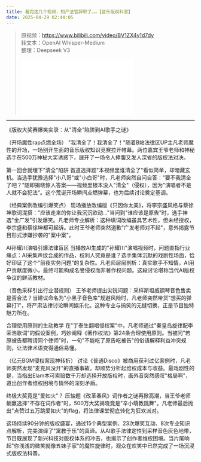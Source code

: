 ```yaml
---
title: 看完这几个视频，知产法官辞职了……【音乐版权科普】
date: 2025-04-29 02:44:05
---
```


> 原视频：https://www.bilibili.com/video/BV1ZX4y1d7dy<br>转文本：OpenAI Whisper-Medium<br>整理：Deepseek V3
>
> <iframe src="//player.bilibili.com/player.html?bvid=BV1ZX4y1d7dy&autoplay=0" scrolling="no" border="0" frameborder="no" framespacing="0" allowfullscreen="true"></iframe>

---

《版权大奖赛爆笑实录：从"清全"陷阱到AI歌手之谜》

（开场魔性rap点燃全场）
"我清全了！我清全了！"随着B站法律区UP主凡老师魔性的开场，一场别开生面的音乐版权知识竞赛拉开帷幕。两位嘉宾王爷老师和神秘选手在500万神秘大奖诱惑下，展开了一场令人捧腹又发人深省的版权法对决。

第一回合就埋下"清全"陷阱
首道选择题"本视频里谁清全了"看似简单，却暗藏玄机。当选手犹豫选择"小八哥"或"小白哥"时，凡老师突然自问自答："要不我清全了吧？"随即揭晓惊人答案——视频里根本没人"清全"（侵权），因为"演唱者不是人就不会犯法"。这个荒诞开场瞬间点燃弹幕，也为后续讨论奠定基调。

（经典案例改编引爆笑点）
现场播放改编版《只因你太美》，将李宗盛风格与蔡徐坤歌词混搭："应该走来的你让我沉沉欲动..."当问到"谁应该是原告"时，选手神选"金广发"引发爆笑。凡老师专业解析：这种填词改编虽具艺术性，但未经授权，李宗盛和蔡徐坤都可起诉。此时王爷老师突然道歉"广发老师对不起"，意外揭露节目形式涉嫌抄袭的"案中案"。

AI孙耀川演唱引爆法律盲区
当播放AI生成的"孙耀川"演唱视频时，问题直指行业痛点：AI采集声纹合成的作品，权利人究竟是谁？选手集体沉默的戏剧性场面，恰好印证了这个"前夜实务问题"的复杂性。凡老师层层剖析：真实歌手不知情，AI用户贡献度微小，最终可能构成名誉侵权而非著作权问题。这段讨论堪称当代AI版权争议的鲜活教材。

（音色采样引出行业潜规则）
王爷老师提出尖锐问题：采样斯坦威钢琴音色售卖是否合法？当建议命名为"小黑子音色库"规避风险时，凡老师突然带货"想买的弹幕打1"，将严肃法律讨论瞬间娱乐化。这种专业与搞笑的无缝切换，正是节目独特魅力所在。

合理使用原则的生动教学
在"丁泰生翻唱侵权案"中，凡老师通过"秦皇岛旋律配李荣浩歌词"的假设案例，巧妙阐释《著作权法》第24条合理使用原则。当被问"若原被告都聘请同个律师"时，一句"不能吃了原告吃被告"的俗语解释利益冲突规则，让法律术语变得通俗易懂。

（亿元BGM侵权案现神转折）
讨论《普通Disco》被商用获利过亿案例时，凡老师突然发现"麦克风没开"的直播事故，却顺势分析起维权成本与收益。最戏剧性的是，当指出Elam本可索赔数千万却选择开放版权时，画外音突然感叹"格局啊"，道出创作者维权困境与情怀的深刻矛盾。

终极大奖竟是"爱如火"？
压轴题《改革春风》词作者之谜再掀高潮，当王爷老师躺赢选择"不存在词作者"时，500万大奖揭晓竟是"辛小萌教跳舞"。凡老师最后抛出"点赞过五万跳爱如火"的flag，将法律课堂彻底转化为狂欢派对。

这场持续90分钟的版权盛宴，通过15个典型案例、23次爆笑互动、8次专业知识点解析，完美演绎了"寓教于乐"的真谛。从AI歌手法律定性到采样音色灰色地带，节目既展现了新兴科技对版权体系的冲击，也揭示了创作者维权困境。当片尾响起"你浅浅的微笑就像五妹子家"的魔性旋律时，观众在欢笑中已然完成了一场沉浸式版权法科普。